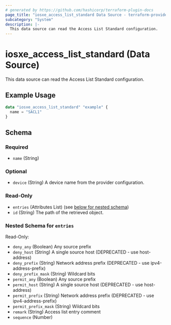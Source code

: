 ```yaml
---
# generated by https://github.com/hashicorp/terraform-plugin-docs
page_title: "iosxe_access_list_standard Data Source - terraform-provider-iosxe"
subcategory: "System"
description: |-
  This data source can read the Access List Standard configuration.
---
```


# iosxe_access_list_standard (Data Source)

This data source can read the Access List Standard configuration.

## Example Usage

```terraform
data "iosxe_access_list_standard" "example" {
  name = "SACL1"
}
```

<!-- schema generated by tfplugindocs -->
## Schema

### Required

- `name` (String)

### Optional

- `device` (String) A device name from the provider configuration.

### Read-Only

- `entries` (Attributes List) (see [below for nested schema](#nestedatt--entries))
- `id` (String) The path of the retrieved object.

<a id="nestedatt--entries"></a>
### Nested Schema for `entries`

Read-Only:

- `deny_any` (Boolean) Any source prefix
- `deny_host` (String) A single source host (DEPRECATED - use host-address)
- `deny_prefix` (String) Network address prefix (DEPRECATED - use ipv4-address-prefix)
- `deny_prefix_mask` (String) Wildcard bits
- `permit_any` (Boolean) Any source prefix
- `permit_host` (String) A single source host (DEPRECATED - use host-address)
- `permit_prefix` (String) Network address prefix (DEPRECATED - use ipv4-address-prefix)
- `permit_prefix_mask` (String) Wildcard bits
- `remark` (String) Access list entry comment
- `sequence` (Number)
